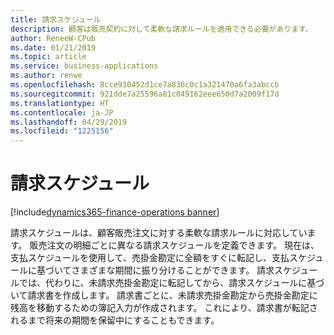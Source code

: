 ```yaml
---
title: 請求スケジュール
description: 顧客は販売契約に対して柔軟な請求ルールを適用できる必要があります。
author: ReneeW-CPub
ms.date: 01/21/2019
ms.topic: article
ms.service: business-applications
ms.author: renwe
ms.openlocfilehash: 8cce930452d1ce7a836c0c1a321470a6fa3abccb
ms.sourcegitcommit: 921dde7a25596a81c049162eee650d7a2009f17d
ms.translationtype: HT
ms.contentlocale: ja-JP
ms.lasthandoff: 04/29/2019
ms.locfileid: "1225156"
---
```

<!--from editor: Please add ms.reviewer (CP owner's alias) to the metadata and update the author (PM's GitHub name) and ms.author (PM's Microsoft alias) entries.--> 

#  <a name="billing-schedules"></a>請求スケジュール
[!include[dynamics365-finance-operations banner](../includes/dynamics365-finance-operations.md)]



請求スケジュールは、顧客販売注文に対する柔軟な請求ルールに対応しています。 販売注文の明細ごとに異なる請求スケジュールを定義できます。 現在は、支払スケジュールを使用して、売掛金勘定に全額をすぐに転記し、支払スケジュールに基づいてさまざまな期間に振り分けることができます。 請求スケジュールでは、代わりに、未請求売掛金勘定に転記してから、請求スケジュールに基づいて請求書を作成します。 請求書ごとに、未請求売掛金勘定から売掛金勘定に残高を移動するための簿記入力が作成されます。 これにより、請求書が転記されるまで将来の期間を保留中にすることもできます。 
